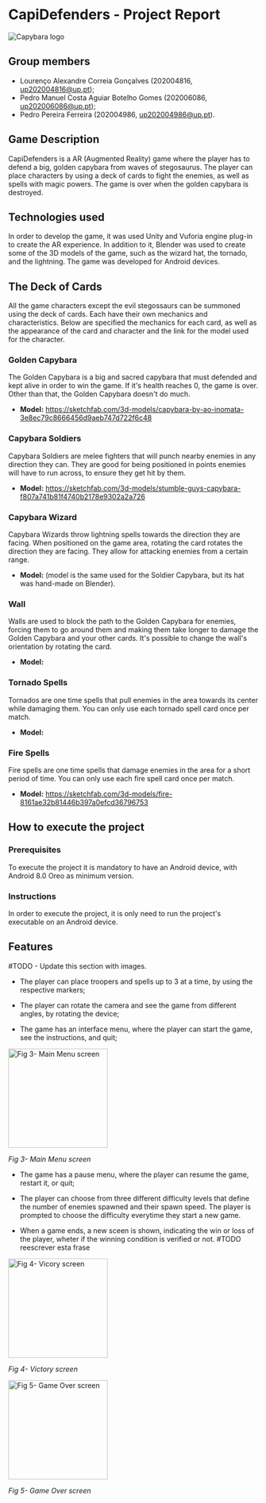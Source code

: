 # CapiDefenders - Project Report

![Capybara logo](./Images/CapiDefenders_Logo.png)

## Group members

- Lourenço Alexandre Correia Gonçalves (202004816, up202004816@up.pt);
- Pedro Manuel Costa Aguiar Botelho Gomes (202006086, up202006086@up.pt);
- Pedro Pereira Ferreira (202004986, up202004986@up.pt).

## Game Description

CapiDefenders is a AR (Augmented Reality) game where the player has to defend a big, golden capybara from waves of stegosaurus. The player can place characters by using a deck of cards to fight the enemies, as well as spells with magic powers. The game is over when the golden capybara is destroyed.

## Technologies used

In order to develop the game, it was used Unity and Vuforia engine plug-in to create the AR experience. In addition to it, Blender was used to create some of the 3D models of the game, such as the wizard hat, the tornado, and the lightning. The game was developed for Android devices.

## The Deck of Cards

All the game characters except the evil stegossaurs can be summoned using the deck of cards. Each have their own mechanics and characteristics. Below are specified the mechanics for each card, as well as the appearance of the card and character and the link for the model used for the character.

### Golden Capybara
The Golden Capybara is a big and sacred capybara that must defended and kept alive in order to win the game. If it's health reaches 0, the game is over. Other than that, the Golden Capybara doesn't do much.
- **Model:** https://sketchfab.com/3d-models/capybara-by-ao-inomata-3e8ec79c8666456d9aeb747d722f6c48

### Capybara Soldiers
Capybara Soldiers are melee fighters that will punch nearby enemies in any direction they can. They are good for being positioned in points enemies will have to run across, to ensure they get hit by them.
- **Model:** https://sketchfab.com/3d-models/stumble-guys-capybara-f807a741b81f4740b2178e9302a2a726

### Capybara Wizard
Capybara Wizards throw lightning spells towards the direction they are facing. When positioned on the game area, rotating the card rotates the direction they are facing. They allow for attacking enemies from a certain range.
- **Model:** (model is the same used for the Soldier Capybara, but its hat was hand-made on Blender).

### Wall
Walls are used to block the path to the Golden Capybara for enemies, forcing them to go around them and making them take longer to damage the Golden Capybara and your other cards. It's possible to change the wall's orientation by rotating the card.
- **Model:**

### Tornado Spells
Tornados are one time spells that pull enemies in the area towards its center while damaging them. You can only use each tornado spell card once per match.
- **Model:**

### Fire Spells
Fire spells are one time spells that damage enemies in the area for a short period of time. You can only use each fire spell card once per match.
- **Model:** https://sketchfab.com/3d-models/fire-8161ae32b81446b397a0efcd36796753

## How to execute the project

### Prerequisites

To execute the project it is mandatory to have an Android device, with Android 8.0 Oreo as minimum version.

### Instructions

In order to execute the project, it is only need to run the project's executable on an Android device.

## Features

#TODO - Update this section with images.

- The player can place troopers and spells up to 3 at a time, by using the respective markers;

- The player can rotate the camera and see the game from different angles, by rotating the device;

- The game has an interface menu, where the player can start the game, see the instructions, and quit;

<div style="texts-align: center;">
  <img src="./Images/Main%20Menu.png" alt="Fig 3- Main Menu screen" width="200"/>
  <p style="font-style: italic;">Fig 3- Main Menu screen</p>
</div>

- The game has a pause menu, where the player can resume the game, restart it, or quit;

- The player can choose from three different difficulty levels that define the number of enemies spawned and their spawn speed. The player is prompted to choose the difficulty everytime they start a new game.

- When a game ends, a new sceen is shown, indicating the win or loss of the player, wheter if the winning condition is verified or not. #TODO reescrever esta frase

<div style="texts-align: center;">
  <img src="./Images/Victory%20Menu.png" alt="Fig 4- Vicory screen" width="200"/>
  <p style="font-style: italic;">Fig 4- Victory screen</p>
</div>

<div style="texts-align: center;">
  <img src="./Images/Game%20Over%20Menu.png" alt="Fig 5- Game Over screen" width="200"/>
  <p style="font-style: italic;">Fig 5- Game Over screen</p>
</div>